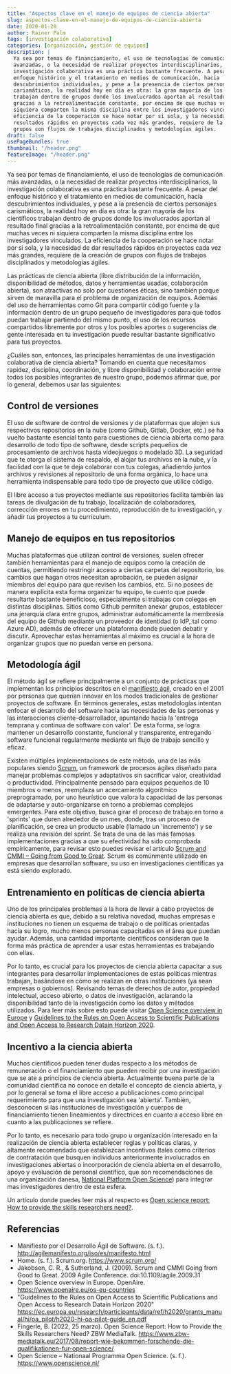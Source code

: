```yaml
---
title: "Aspectos clave en el manejo de equipos de ciencia abierta"
slug: aspectos-clave-en-el-manejo-de-equipos-de-ciencia-abierta
date: 2020-01-20
author: Rainer Palm
tags: [investigación colaborativa]
categories: [organización, gestión de equipos]
description: |
  Ya sea por temas de financiamiento, el uso de tecnologías de comunicación más
  avanzadas, o la necesidad de realizar proyectos interdisciplinarios, la
  investigación colaborativa es una práctica bastante frecuente. A pesar del
  enfoque histórico y el tratamiento en medios de comunicación, hacia
  descubrimientos individuales, y pese a la presencia de ciertos personajes
  carismáticos, la realidad hoy en día es otra: la gran mayoría de los científicos
  trabajan dentro de grupos donde los involucrados aportan al resultado final
  gracias a la retroalimentación constante, por encima de que muchas veces ni
  siquiera comparten la misma disciplina entre los investigadores vinculados. La
  eficiencia de la cooperación se hace notar por si sola, y la necesidad de dar
  resultados rápidos en proyectos cada vez más grandes, requiere de la creación de
  grupos con flujos de trabajos disciplinados y metodologías ágiles.
draft: false
usePageBundles: true
thumbnail: "/header.png"
featureImage: "/header.png"
---
```


<!-- # Aspectos clave en el manejo de equipos de ciencia abierta -->
<!-- **Por Rainer Palm** -->

Ya sea por temas de financiamiento, el uso de tecnologías de comunicación más
avanzadas, o la necesidad de realizar proyectos interdisciplinarios, la
investigación colaborativa es una práctica bastante frecuente. A pesar del
enfoque histórico y el tratamiento en medios de comunicación, hacia
descubrimientos individuales, y pese a la presencia de ciertos personajes
carismáticos, la realidad hoy en día es otra: la gran mayoría de los científicos
trabajan dentro de grupos donde los involucrados aportan al resultado final
gracias a la retroalimentación constante, por encima de que muchas veces ni
siquiera comparten la misma disciplina entre los investigadores vinculados. La
eficiencia de la cooperación se hace notar por si sola, y la necesidad de dar
resultados rápidos en proyectos cada vez más grandes, requiere de la creación de
grupos con flujos de trabajos disciplinados y metodologías ágiles.

<!-- TEASER_END -->

Las prácticas de ciencia abierta (libre distribución de la información,
disponibilidad de métodos, datos y herramientas usadas, colaboración abierta),
son atractivas no solo por cuestiones éticas, sino también porque sirven de
maravilla para el problema de organización de equipos. Además del uso de
herramientas como Git para compartir código fuente y la información dentro de un
grupo pequeño de investigadores para que todos puedan trabajar partiendo del
mismo punto, el uso de los recursos compartidos libremente por otros y los
posibles aportes o sugerencias de gente interesada en tu investigación puede
resultar bastante significativo para tus proyectos.

¿Cuáles son, entonces, las principales herramientas de una investigación
colaborativa de ciencia abierta? Tomando en cuenta que necesitamos rapidez,
disciplina, coordinación, y libre disponibilidad y colaboración entre todos los
posibles integrantes de nuestro grupo, podemos afirmar que, por lo general,
debemos usar las siguientes:

## Control de versiones

El uso de software de control de versiones y de plataformas que alojen sus
respectivos repositorios en la nube (como Github, Gitlab, Docker, etc.) se ha
vuelto bastante esencial tanto para cuestiones de ciencia abierta como para
desarrollo de todo tipo de software, desde scripts pequeños de procesamiento de
archivos hasta videojuegos o modelado 3D. La seguridad que te otorga el sistema
de respaldo, el alojar tus archivos en la nube, y la facilidad con la que te
deja colaborar con tus colegas, añadiendo juntos archivos y revisiones al
repositorio de una forma orgánica, lo hace una herramienta indispensable para
todo tipo de proyecto que utilice código.

El libre acceso a tus proyectos mediante sus repositorios facilita también las
tareas de divulgación de tu trabajo, localización de colaboradores, corrección
errores en tu procedimiento, reproducción de tu investigación, y añadir tus
proyectos a tu curriculum.

## Manejo de equipos en tus repositorios

Muchas plataformas que utilizan control de versiones, suelen ofrecer también
herramientas para el manejo de equipos como la creación de cuentas, permitiendo
restringir acceso a ciertas carpetas del repositorio, los cambios que hagan
otros necesitan aprobación, se pueden asignar miembros del equipo para que
revisen los cambios, etc. Si no posees de manera explícita esta forma organizar
tu equipo, te cuento que puede resultarte bastante beneficioso, especialmente si
trabajas con colegas en distintas disciplinas. Sitios como Github permiten
anexar grupos, establecer una jerarquía clara entre grupos, administrar
automáticamente la membresía del equipo de Github mediante un proveedor de
identidad (o IdP, tal como Azure AD), además de ofrecer una plataforma donde
pueden debatir y discutir. Aprovechar estas herramientas al máximo es crucial a
la hora de organizar grupos que no puedan verse en persona.

## Metodología ágil

El método ágil se refiere principalmente a un conjunto de prácticas que
implementan los principios descritos en el
[manifiesto ágil](http://agilemanifesto.org/iso/es/manifesto.html), creado en el
2001 por personas que querían innovar en los modos tradicionales de gestionar
proyectos de software. En términos generales, estas metodologías intentan
enfocar el desarrollo del software hacia las necesidades de las personas y las
interacciones cliente-desarrollador, apuntando hacia la 'entrega temprana y
continua de software con valor'. De esta forma, se logra mantener un desarrollo
constante, funcional y transparente, entregando software funcional regularmente
mediante un flujo de trabajo sencillo y eficaz.

Existen múltiples implementaciones de este método, una de las más populares
siendo [Scrum](https://www.scrum.org/), un framework de procesos ágiles diseñado
para manejar problemas complejos y adaptativos sin sacrificar valor, creatividad
o productividad. Principalmente pensado para equipos pequeños de 10 miembros o
menos, reemplaza un acercamiento algorítmico preprogramado, por uno heurístico
que valora la capacidad de las personas de adaptarse y auto-organizarse en torno
a problemas complejos emergentes. Para este objetivo, busca girar el proceso de
trabajo en torno a 'sprints' que duren alrededor de un mes, donde, tras un
proceso de planificación, se crea un producto usable (llamado un 'incremento') y
se realiza una revisión del sprint. Se trata de una de las más famosas
implementaciones gracias a que su efectividad ha sido comprobada empíricamente,
para revisar esto puedes revisar el artículo
[Scrum and CMMI – Going from Good to Great](https://sci-hub.se/10.1109/agile.2009.31).
Scrum es comúnmente utilizado en empresas que desarrollan software, su uso en
investigaciones científicas ya está siendo explorado.

## Entrenamiento en políticas de ciencia abierta

Uno de los principales problemas a la hora de llevar a cabo proyectos de ciencia
abierta es que, debido a su relativa novedad, muchas empresas e instituciones no
tienen un esquema de trabajo o de políticas orientadas hacia su logro, mucho
menos personas capacitadas en el área que puedan ayudar. Además, una cantidad
importante científicos consideran que la forma más práctica de aprender a usar
estas herramientas es trabajando con ellas.

Por lo tanto, es crucial para los proyectos de ciencia abierta capacitar a sus
integrantes para desarrollar implementaciones de estas políticas mientras
trabajan, basándose en cómo se realizan en otras instituciones (ya sean empresas
o gobiernos). Revisando temas de derechos de autor, propiedad intelectual,
acceso abierto, o datos de investigación, aclarando la disponibilidad tanto de
la investigación como los datos y métodos utilizados. Para leer más sobre esto
puede visitar
[Open Science overview in Europe](https://www.openaire.eu/member-states-overview)
y
[Guidelines to the Rules on Open Access to Scientific Publications and Open Access to Research Datain Horizon 2020](https://ec.europa.eu/research/participants/data/ref/h2020/grants_manual/hi/oa_pilot/h2020-hi-oa-pilot-guide_en.pdf).

## Incentivo a la ciencia abierta

Muchos científicos pueden tener dudas respecto a los métodos de remuneración o
el financiamiento que pueden recibir por una investigación que se ate a
principios de ciencia abierta. Actualmente buena parte de la comunidad
científica no conoce en detalle el concepto de ciencia abierta, y por lo general
se toma el libre acceso a publicaciones como principal requerimiento para que
una investigación sea 'abierta'. También, desconocen si las instituciones de
investigación y cuerpos de financiamiento tienen lineamientos y directrices en
cuanto a acceso libre en cuanto a las publicaciones se refiere.

Por lo tanto, es necesario para todo grupo u organización interesado en la
realización de ciencia abierta establecer reglas y políticas claras, y altamente
recomendado que establezcan incentivos (tales como criterios de contratación que
busquen individuos anteriormente involucrados en investigaciones abiertas o
incorporación de ciencia abierta en el desarrollo, apoyo y evaluación de
personal científico, que son recomendaciones de una organización danesa,
[National Platform Open Science](https://www.openscience.nl/)) para integrar mas
investigadores dentro de esta esfera.

Un artículo donde puedes leer más al respecto es
[Open science report: How to provide the skills researchers need?](https://www.zbw-mediatalk.eu/2017/08/report-wie-bekommen-forschende-die-qualifikationen-fur-open-science/).

## Referencias

- Manifiesto por el Desarrollo Ágil de Software. (s. f.).
  http://agilemanifesto.org/iso/es/manifesto.html
- Home. (s. f.). Scrum.org. https://www.scrum.org/
- Jakobsen, C. R., & Sutherland, J. (2009). Scrum and CMMI Going from Good to
  Great. 2009 Agile Conference. doi:10.1109/agile.2009.31
- Open Science overview in Europe. OpenAire.
  https://www.openaire.eu/os-eu-countries
- "Guidelines to the Rules on Open Access to Scientific Publications and Open
  Access to Research Datain Horizon 2020"
  https://ec.europa.eu/research/participants/data/ref/h2020/grants_manual/hi/oa_pilot/h2020-hi-oa-pilot-guide_en.pdf
- Fingerle, B. (2022, 25 marzo). Open Science Report: How to Provide the Skills
  Researchers Need? ZBW MediaTalk.
  https://www.zbw-mediatalk.eu/2017/08/report-wie-bekommen-forschende-die-qualifikationen-fur-open-science/
- Open Science – Nationaal Programma Open Science. (s. f.).
  https://www.openscience.nl/
